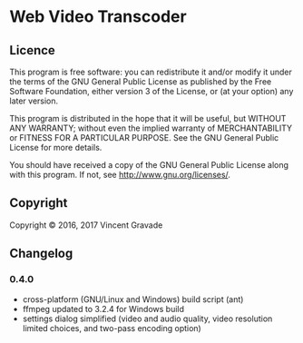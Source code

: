 # Web Video Transcoder

## Licence

This program is free software: you can redistribute it and/or modify
it under the terms of the GNU General Public License as published by
the Free Software Foundation, either version 3 of the License, or
(at your option) any later version.

This program is distributed in the hope that it will be useful,
but WITHOUT ANY WARRANTY; without even the implied warranty of
MERCHANTABILITY or FITNESS FOR A PARTICULAR PURPOSE.  See the
GNU General Public License for more details.

You should have received a copy of the GNU General Public License
along with this program.  If not, see <http://www.gnu.org/licenses/>.

## Copyright

Copyright © 2016, 2017 Vincent Gravade

## Changelog

### 0.4.0

* cross-platform (GNU/Linux and Windows) build script (ant)
* ffmpeg updated to 3.2.4 for Windows build
* settings dialog simplified (video and audio quality, video resolution limited choices, and two-pass encoding option)
